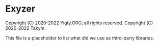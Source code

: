 # Exyzer
Copyright (C) 2020-2022 Yigty.ORG; all rights reserved.
Copyright (C) 2020-2022 Takym.

This file is a placeholder to list what did we use as third-party libraries.
